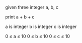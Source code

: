 given three integer a, b, c

print a + b + c

a is integer
b is integer
c is integer

0 ≤ a ≤ 10
0 ≤ b ≤ 10
0 ≤ c ≤ 10